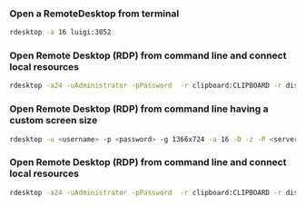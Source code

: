 ### Open a RemoteDesktop from terminal
```sh
rdesktop -a 16 luigi:3052
```

### Open Remote Desktop (RDP) from command line and connect local resources
```sh
rdesktop -a24 -uAdministrator -pPassword  -r clipboard:CLIPBOARD -r disk:share=~/share -z -g 1280x900 -0 $@ &
```

### Open Remote Desktop (RDP) from command line having a custom screen size
```sh
rdesktop -u <username> -p <password> -g 1366x724 -a 16 -D -z -P <servername / IP Address>
```

### Open Remote Desktop (RDP) from command line and connect local resources
```sh
rdesktop -a24 -uAdministrator -pPassword  -r clipboard:CLIPBOARD -r disk:share=~/share -z -g 1280x900 -0 $@ &
```
